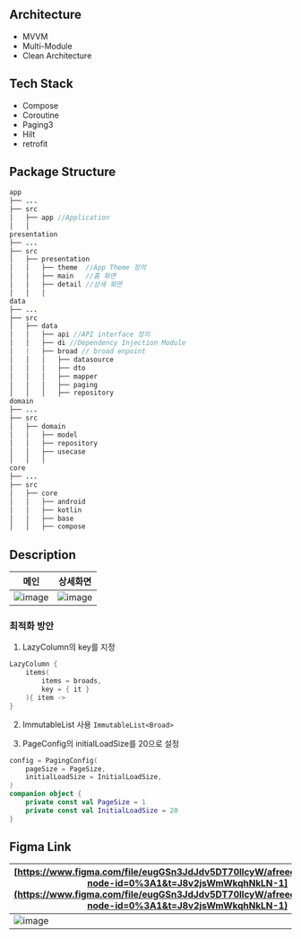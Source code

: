## Architecture

- MVVM
- Multi-Module
- Clean Architecture

## Tech Stack

- Compose
- Coroutine
- Paging3
- Hilt
- retrofit

## Package Structure

```java
app
├── ...
├── src
│   ├── app //Application            
│   │                  
presentation
├── ...
├── src
│   ├── presentation 
│   │   ├── theme  //App Theme 정의       
│   │   ├── main   //홈 화면                
│   │   ├── detail //상세 화면 
│   │   │ 
data                                       
├── ...                                     
├── src               
│   ├── data                              
│   │   ├── api //API interface 정의
│   │   ├── di //Dependency Injection Module
│   |   ├── broad // broad enpoint 
│   │   │   ├── datasource                
│   │   │   ├── dto  
│   │   │   ├── mapper                  
│   │   │   ├── paging      
│   │   │   ├── repository
domain                                    
├── ...                                 
├── src                                         
│   ├── domain                                  
│   │   ├── model              
│   │   ├── repository  
│   │   ├── usecase                  
│   │   │                
core
├── ...
├── src
│   ├── core
│   │   ├── android               
│   │   ├── kotlin  
│   │   ├── base                  
│   │   ├── compose      
```
## Description
| 메인                                                       | 상세화면                                                           | 
| ------------------------------------------------------------ | ------------------------------------------------------------ |
| ![image](https://user-images.githubusercontent.com/70064912/211198022-f13457c0-c82c-453a-8713-7a00ae0fbb2e.png) |![image](https://user-images.githubusercontent.com/70064912/211198027-0619077e-34bb-404a-a2fb-d0517d25aebb.png) |

### 최적화 방안

1. LazyColumn의 key를 지정
``` kotlin
LazyColumn {
    items(
        items = broads,
        key = { it }
    ){ item ->
}
```
2. ImmutableList 사용
 ```ImmutableList<Broad>```

3. PageConfig의 initialLoadSize를 20으로 설정
```kotlin
config = PagingConfig(
    pageSize = PageSize,
    initialLoadSize = InitialLoadSize,
)
companion object {
    private const val PageSize = 1
    private const val InitialLoadSize = 20
}
```


## Figma Link

|     [https://www.figma.com/file/eugGSn3JdJdv5DT70llcyW/afreeca_assignment?node-id=0%3A1&t=J8v2jsWmWkqhNkLN-1](https://www.figma.com/file/eugGSn3JdJdv5DT70llcyW/afreeca_assignment?node-id=0%3A1&t=J8v2jsWmWkqhNkLN-1)                                             |
| ------------------------------------------------------------ |
| ![image](https://user-images.githubusercontent.com/70064912/211197633-530fc5ce-b1f3-45b8-8660-dd446af402ce.png) | 
